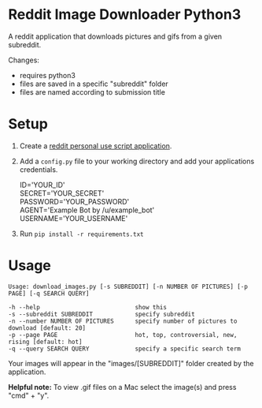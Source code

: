 # Reddit Image Downloader Python3

A reddit application that downloads pictures and gifs from a given subreddit.

Changes: 
- requires python3
- files are saved in a specific "subreddit" folder
- files are named according to submission title

# Setup 
1. Create a [reddit personal use script application](https://www.reddit.com/prefs/apps/).

2. Add a `config.py` file to your working directory and add your applications credentials.
	 
	 ID='YOUR_ID'  
	 SECRET='YOUR_SECRET'  
	 PASSWORD='YOUR_PASSWORD'  
	 AGENT='Example Bot by /u/example_bot'  
	 USERNAME='YOUR_USERNAME'   

3. Run `pip install -r requirements.txt`

# Usage


	Usage: download_images.py [-s SUBREDDIT] [-n NUMBER OF PICTURES] [-p PAGE] [-q SEARCH QUERY] 

	-h --help                           show this
	-s --subreddit SUBREDDIT            specify subreddit
	-n --number NUMBER OF PICTURES      specify number of pictures to download [default: 20]
	-p --page PAGE                      hot, top, controversial, new, rising [default: hot]
	-q --query SEARCH QUERY             specify a specific search term


Your images will appear in the "images/[SUBREDDIT]" folder created by the application.

__Helpful note:__ To view .gif files on a Mac select the image(s) and press "cmd" + "y".


